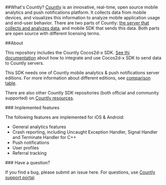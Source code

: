 ##What's Countly?
[Countly](http://count.ly) is an innovative, real-time, open source mobile analytics and push notifications platform. It collects data from mobile devices, and visualizes this information to analyze mobile application 
usage and end-user behavior. There are two parts of Countly: [the server that collects and analyzes data](http://github.com/countly/countly-server), and mobile SDK that sends this data. Both parts are open source with different licensing terms.

##About

This repository includes the Countly Cocos2d-x SDK. [See thi documentation](http://resources.count.ly/v1.0/docs/cocos2d-x) about how to integrate and use Cocos2d-x SDK to send data to Countly servers.

This SDK needs one of Countly mobile analytics & push notifications server editions. For more information about different editions, see [comparison table](https://count.ly/compare/).

There are also other Countly SDK repositories (both official and community supported) on [Countly resources](http://resources.count.ly/v1.0/docs/downloading-sdks).

### Implemented features 

The following features are implemented for iOS & Android: 

* General analytics features
* Crash reporting, including Uncaught Exception Handler, Signal Handler and Terminate Handler for C++
* Push notifications
* User profiles
* Referral tracking

### Have a question? 

If you find a bug, please submit an issue here. For questions, use [Countly support portal](http://support.count.ly).

